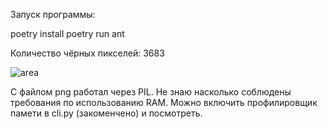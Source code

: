 Запуск программы:

poetry install
poetry run ant

Количество чёрных пикселей: 3683

![area](https://github.com/ve4e/langtons_ant/assets/41368399/5fad11e4-17b3-4059-96f4-a03ab70e8f01)

С файлом png работал через PIL. Не знаю насколько соблюдены требования по использованию RAM. Можно включить профилировщик памети в cli.py (закоменчено) и посмотреть.

